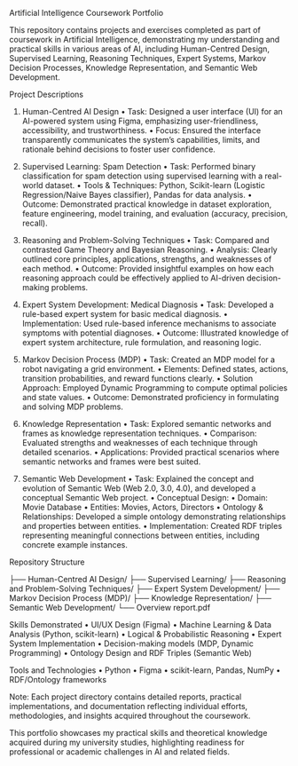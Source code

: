
Artificial Intelligence Coursework Portfolio

This repository contains projects and exercises completed as part of coursework in Artificial Intelligence, demonstrating my understanding and practical skills in various areas of AI, including Human-Centred Design, Supervised Learning, Reasoning Techniques, Expert Systems, Markov Decision Processes, Knowledge Representation, and Semantic Web Development.

Project Descriptions

1. Human-Centred AI Design
	•	Task: Designed a user interface (UI) for an AI-powered system using Figma, emphasizing user-friendliness, accessibility, and trustworthiness.
	•	Focus: Ensured the interface transparently communicates the system’s capabilities, limits, and rationale behind decisions to foster user confidence.

2. Supervised Learning: Spam Detection
	•	Task: Performed binary classification for spam detection using supervised learning with a real-world dataset.
	•	Tools & Techniques: Python, Scikit-learn (Logistic Regression/Naive Bayes classifier), Pandas for data analysis.
	•	Outcome: Demonstrated practical knowledge in dataset exploration, feature engineering, model training, and evaluation (accuracy, precision, recall).

3. Reasoning and Problem-Solving Techniques
	•	Task: Compared and contrasted Game Theory and Bayesian Reasoning.
	•	Analysis: Clearly outlined core principles, applications, strengths, and weaknesses of each method.
	•	Outcome: Provided insightful examples on how each reasoning approach could be effectively applied to AI-driven decision-making problems.

4. Expert System Development: Medical Diagnosis
	•	Task: Developed a rule-based expert system for basic medical diagnosis.
	•	Implementation: Used rule-based inference mechanisms to associate symptoms with potential diagnoses.
	•	Outcome: Illustrated knowledge of expert system architecture, rule formulation, and reasoning logic.

5. Markov Decision Process (MDP)
	•	Task: Created an MDP model for a robot navigating a grid environment.
	•	Elements: Defined states, actions, transition probabilities, and reward functions clearly.
	•	Solution Approach: Employed Dynamic Programming to compute optimal policies and state values.
	•	Outcome: Demonstrated proficiency in formulating and solving MDP problems.

6. Knowledge Representation
	•	Task: Explored semantic networks and frames as knowledge representation techniques.
	•	Comparison: Evaluated strengths and weaknesses of each technique through detailed scenarios.
	•	Applications: Provided practical scenarios where semantic networks and frames were best suited.

7. Semantic Web Development
	•	Task: Explained the concept and evolution of Semantic Web (Web 2.0, 3.0, 4.0), and developed a conceptual Semantic Web project.
	•	Conceptual Design:
	•	Domain: Movie Database
	•	Entities: Movies, Actors, Directors
	•	Ontology & Relationships: Developed a simple ontology demonstrating relationships and properties between entities.
	•	Implementation: Created RDF triples representing meaningful connections between entities, including concrete example instances.

Repository Structure

├── Human-Centred AI Design/
├── Supervised Learning/
├── Reasoning and Problem-Solving Techniques/
├── Expert System Development/
├── Markov Decision Process (MDP)/
├── Knowledge Representation/
├── Semantic Web Development/
└── Overview report.pdf

Skills Demonstrated
	•	UI/UX Design (Figma)
	•	Machine Learning & Data Analysis (Python, scikit-learn)
	•	Logical & Probabilistic Reasoning
	•	Expert System Implementation
	•	Decision-making models (MDP, Dynamic Programming)
	•	Ontology Design and RDF Triples (Semantic Web)

Tools and Technologies
	•	Python
	•	Figma
	•	scikit-learn, Pandas, NumPy
	•	RDF/Ontology frameworks

Note: Each project directory contains detailed reports, practical implementations, and documentation reflecting individual efforts, methodologies, and insights acquired throughout the coursework.

This portfolio showcases my practical skills and theoretical knowledge acquired during my university studies, highlighting readiness for professional or academic challenges in AI and related fields.
